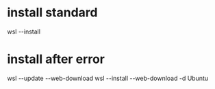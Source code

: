 # install standard
wsl --install

# install after error
wsl --update --web-download
wsl --install --web-download -d Ubuntu